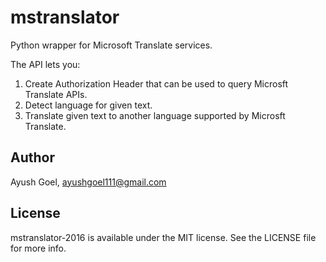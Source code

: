 # mstranslator

Python wrapper for Microsoft Translate services.

The API lets you:

1. Create Authorization Header that can be used to query Microsft Translate APIs.
2. Detect language for given text.
3. Translate given text to another language supported by Microsft Translate.

## Author

Ayush Goel, ayushgoel111@gmail.com

## License

mstranslator-2016 is available under the MIT license. See the LICENSE file for more info.
